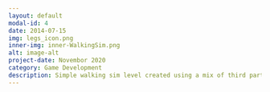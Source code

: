 ```yaml
---
layout: default
modal-id: 4
date: 2014-07-15
img: legs_icon.png
inner-img: inner-WalkingSim.png
alt: image-alt
project-date: Novembor 2020
category: Game Development
description: Simple walking sim level created using a mix of third party assets and models and self created models. <a href="https://github.com/scara2016/Walking-sim-level" target="_blank">Github</a>
---
```

